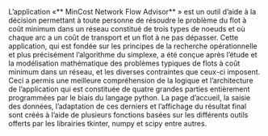 L’application «** MinCost Network Flow Advisor** » est un outil d’aide à la décision permettant à toute personne de résoudre le problème du flot à coût minimum dans un réseau constitué de trois types de noeuds et où chaque arc a un coût de transport et un flot à ne pas dépasser.
Cette application, qui est fondée sur les principes de la recherche opérationnelle et plus précisément l’algorithme du simplexe, a été conçue après l’étude et la modélisation mathématique des problèmes typiques de flots à coût minimum dans un réseau, et les diverses contraintes que ceux-ci imposent. Ceci a permis une meilleure compréhension de la logique et l’architecture de l’application qui est constituée de quatre grandes parties entièrement programmées par le biais du langage python. La page d’accueil, la saisie des données, l’adaptation de ces derniers et l’affichage du résultat final sont créés à l’aide de plusieurs fonctions basées sur les différents outils offerts par les librairies tkinter, numpy et scipy entre autres.
